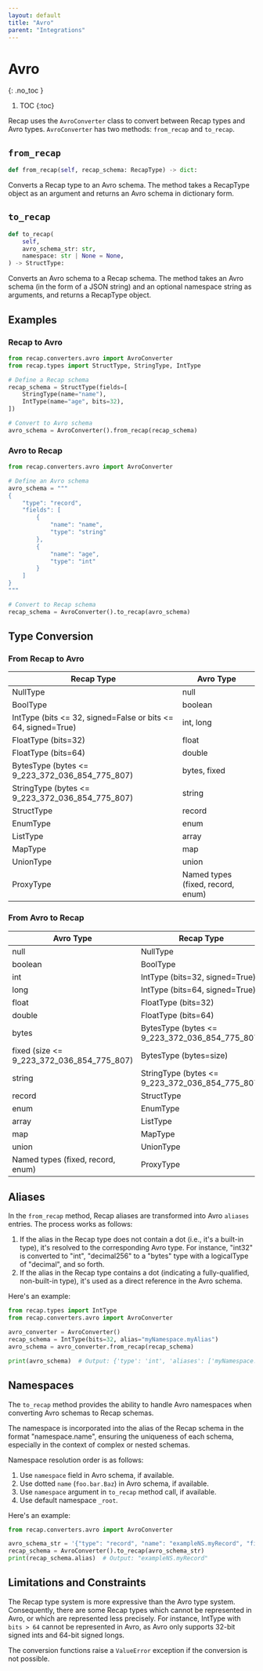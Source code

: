 ```yaml
---
layout: default
title: "Avro"
parent: "Integrations"
---
```


# Avro
{: .no_toc }

1. TOC
{:toc}

Recap uses the `AvroConverter` class to convert between Recap types and Avro types. `AvroConverter` has two methods: `from_recap` and `to_recap`.

## `from_recap`

```python
def from_recap(self, recap_schema: RecapType) -> dict:
```

Converts a Recap type to an Avro schema. The method takes a RecapType object as an argument and returns an Avro schema in dictionary form.

## `to_recap`

```python
def to_recap(
    self,
    avro_schema_str: str,
    namespace: str | None = None,
) -> StructType:
```

Converts an Avro schema to a Recap schema. The method takes an Avro schema (in the form of a JSON string) and an optional namespace string as arguments, and returns a RecapType object.

## Examples

### Recap to Avro

```python
from recap.converters.avro import AvroConverter
from recap.types import StructType, StringType, IntType

# Define a Recap schema
recap_schema = StructType(fields=[
    StringType(name="name"),
    IntType(name="age", bits=32),
])

# Convert to Avro schema
avro_schema = AvroConverter().from_recap(recap_schema)
```

### Avro to Recap

```python
from recap.converters.avro import AvroConverter

# Define an Avro schema
avro_schema = """
{
    "type": "record",
    "fields": [
        {
            "name": "name",
            "type": "string"
        },
        {
            "name": "age",
            "type": "int"
        }
    ]
}
"""

# Convert to Recap schema
recap_schema = AvroConverter().to_recap(avro_schema)
```

## Type Conversion

### From Recap to Avro

| Recap Type | Avro Type |
|------------------------------------|-----------|
| NullType                           | null      |
| BoolType                           | boolean   |
| IntType (bits <= 32, signed=False or bits <= 64, signed=True) | int, long |
| FloatType (bits=32)                | float     |
| FloatType (bits=64)                | double    |
| BytesType (bytes <= 9_223_372_036_854_775_807) | bytes, fixed |
| StringType (bytes <= 9_223_372_036_854_775_807) | string    |
| StructType                         | record    |
| EnumType                           | enum      |
| ListType                           | array     |
| MapType                            | map       |
| UnionType                          | union     |
| ProxyType                          | Named types (fixed, record, enum) |

### From Avro to Recap

| Avro Type | Recap Type |
|-----------|------------------------------------|
| null      | NullType                           |
| boolean   | BoolType                           |
| int       | IntType (bits=32, signed=True)     |
| long      | IntType (bits=64, signed=True)     |
| float     | FloatType (bits=32)                |
| double    | FloatType (bits=64)                |
| bytes     | BytesType (bytes <= 9_223_372_036_854_775_807) |
| fixed (size <= 9_223_372_036_854_775_807) | BytesType (bytes=size) |
| string    | StringType (bytes <= 9_223_372_036_854_775_807) |
| record    | StructType                         |
| enum      | EnumType                           |
| array     | ListType                           |
| map       | MapType                            |
| union     | UnionType                          |
| Named types (fixed, record, enum) | ProxyType |

## Aliases

In the `from_recap` method, Recap aliases are transformed into Avro `aliases` entries. The process works as follows:

1. If the alias in the Recap type does not contain a dot (i.e., it's a built-in type), it's resolved to the corresponding Avro type. For instance, "int32" is converted to "int", "decimal256" to a "bytes" type with a logicalType of "decimal", and so forth.
2. If the alias in the Recap type contains a dot (indicating a fully-qualified, non-built-in type), it's used as a direct reference in the Avro schema.

Here's an example:

```python
from recap.types import IntType
from recap.converters.avro import AvroConverter

avro_converter = AvroConverter()
recap_schema = IntType(bits=32, alias="myNamespace.myAlias")
avro_schema = avro_converter.from_recap(recap_schema)

print(avro_schema)  # Output: {'type': 'int', 'aliases': ['myNamespace.myAlias']}
```

## Namespaces

The `to_recap` method provides the ability to handle Avro namespaces when converting Avro schemas to Recap schemas.

The namespace is incorporated into the alias of the Recap schema in the format "namespace.name", ensuring the uniqueness of each schema, especially in the context of complex or nested schemas.

Namespace resolution order is as follows:

1. Use `namespace` field in Avro schema, if available.
2. Use dotted `name` (`foo.bar.Baz`) in Avro schema, if available.
3. Use `namespace` argument in `to_recap` method call, if available.
4. Use default namespace `_root`.

Here's an example:

```python
from recap.converters.avro import AvroConverter

avro_schema_str = '{"type": "record", "name": "exampleNS.myRecord", "fields": []}'
recap_schema = AvroConverter().to_recap(avro_schema_str)
print(recap_schema.alias)  # Output: "exampleNS.myRecord"
```

## Limitations and Constraints

The Recap type system is more expressive than the Avro type system. Consequently, there are some Recap types which cannot be represented in Avro, or which are represented less precisely. For instance, IntType with `bits > 64` cannot be represented in Avro, as Avro only supports 32-bit signed ints and 64-bit signed longs.

The conversion functions raise a `ValueError` exception if the conversion is not possible.
